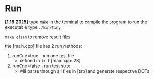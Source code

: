 # **Run**
**[1.18.2025]**
type `make` in the terminal to compile the program
to run the executable type `./bin/tiny`

`make clean` to remove result files

the [main.cpp] file has 2 run methods:
1) runOne=true - run one test file
    - defined in `in_f` [main.cpp::28]
2) runOne=false - run test suite
    - will parse through all files in [tst/] and generate respective DOTs